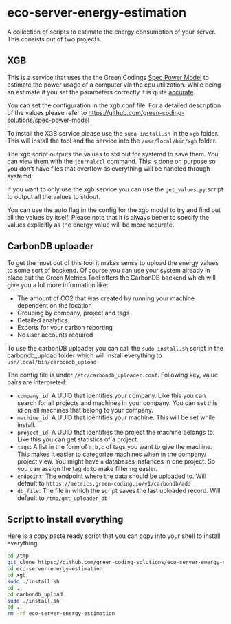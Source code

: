 # eco-server-energy-estimation
A collection of scripts to estimate the energy consumption of your server. This consists out of two projects.

## XGB
This is a service that uses the the Green Codings [Spec Power Model](https://github.com/green-coding-solutions/spec-power-model) to estimate the power usage of a computer via the cpu utilization. While being an estimate if you set the parameters correctly it is quite [accurate](https://www.green-coding.io/projects/cloud-energy/).

You can set the configuration in the xgb.conf file. For a detailed description of the values please refer to https://github.com/green-coding-solutions/spec-power-model

To install the XGB service please use the `sudo install.sh` in the `xgb` folder. This will install the tool and the service into the `/usr/local/bin/xgb` folder.

The xgb script outputs the values to std out for systemd to save them. You can view them with the `journalctl` command. This is done on purpose so you don't have files that overflow as everything will be handled through systemd.

If you want to only use the xgb service you can use the `get_values.py` script to output all the values to stdout.

You can use the auto flag in the config for the xgb model to try and find out all the values by itself. Please note that it is always better to specify the values explicitly as the energy value will be more accurate.

## CarbonDB uploader

To get the most out of this tool it makes sense to upload the energy values to some sort of backend. Of course you can use your system already in place but the Green Metrics Tool offers the CarbonDB backend which will give you a lot more information like:

- The amount of CO2 that was created by running your machine dependent on the location
- Grouping by company, project and tags
- Detailed analytics
- Exports for your carbon reporting
- No user accounts required

To use the carbonDB uploader you can call the `sudo install.sh` script in the carbondb_upload folder which will install everything to `usr/local/bin/carbondb_upload`

The config file is under `/etc/carbondb_uploader.conf`. Following key, value pairs are interpreted:

- `company_id`: A UUID that identifies your company. Like this you can search for all projects and machines in your company. You can set this id on all machines that belong to your company.
- `machine_id`: A UUID that identifies your machine. This will be set while install.
- `project_id`: A UUID that identifies the project the machine belongs to. Like this you can get statistics of a project.
- `tags`: A list in the form of `a,b,c` of tags you want to give the machine. This makes it easier to categorize machines when in the company/ project view. You might have `n` databases instances in one project. So you can assign the tag `db` to make filtering easier.
- `endpoint`: The endpoint where the data should be uploaded to. Will default to `https://metrics.green-coding.io/v1/carbondb/add`
- `db_file`: The file in which the script saves the last uploaded record. Will default to `/tmp/gmt_uploader_db`

## Script to install everything

Here is a copy paste ready script that you can copy into your shell to install everything:

```bash
cd /tmp
git clone https://github.com/green-coding-solutions/eco-server-energy-estimation.git
cd eco-server-energy-estimation
cd xgb
sudo ./install.sh
cd ..
cd carbondb_upload
sudo ./install.sh
cd ..
rm -rf eco-server-energy-estimation
```
